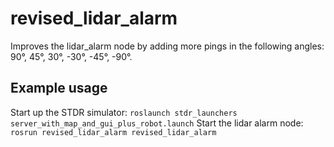 # revised_lidar_alarm

Improves the lidar_alarm node by adding more pings in the following angles: 90°, 45°, 30°, -30°, -45°, -90°.

## Example usage
Start up the STDR simulator:
`roslaunch stdr_launchers server_with_map_and_gui_plus_robot.launch`
Start the lidar alarm node:
 `rosrun revised_lidar_alarm revised_lidar_alarm`


    
